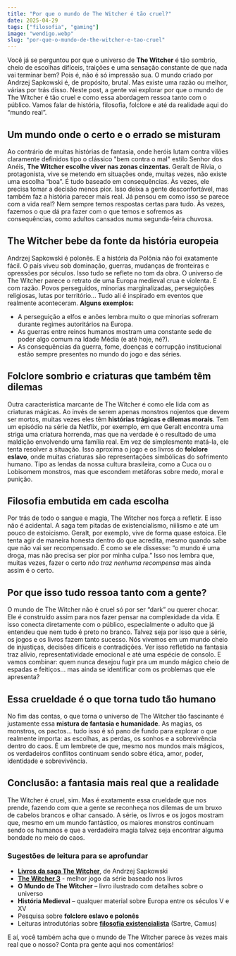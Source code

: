 ```yaml
---
title: "Por que o mundo de The Witcher é tão cruel?"
date: 2025-04-29
tags: ["filosofia", "gaming"]
image: "wendigo.webp"
slug: "por-que-o-mundo-de-the-witcher-e-tao-cruel"
---
```


Você já se perguntou por que o universo de **The Witcher** é tão sombrio, cheio de escolhas difíceis, traições e uma sensação constante de que nada vai terminar bem? Pois é, não é só impressão sua. O mundo criado por Andrzej Sapkowski é, de propósito, brutal. Mas existe uma razão ou melhor, várias por trás disso. Neste post, a gente vai explorar por que o mundo de The Witcher é tão cruel e como essa abordagem ressoa tanto com o público. Vamos falar de história, filosofia, folclore e até da realidade aqui do “mundo real”.

## Um mundo onde o certo e o errado se misturam

Ao contrário de muitas histórias de fantasia, onde heróis lutam contra vilões claramente definidos tipo o clássico "bem contra o mal" estilo Senhor dos Anéis, **The Witcher escolhe viver nas zonas cinzentas**. Geralt de Rívia, o protagonista, vive se metendo em situações onde, muitas vezes, não existe uma escolha “boa”. É tudo baseado em consequências. Às vezes, ele precisa tomar a decisão menos pior. Isso deixa a gente desconfortável, mas também faz a história parecer mais real. Já pensou em como isso se parece com a vida real? Nem sempre temos respostas certas para tudo. Às vezes, fazemos o que dá pra fazer com o que temos e sofremos as consequências, como adultos cansados numa segunda-feira chuvosa.

## The Witcher bebe da fonte da história europeia

Andrzej Sapkowski é polonês. E a história da Polônia não foi exatamente fácil. O país viveu sob dominação, guerras, mudanças de fronteiras e opressões por séculos. Isso tudo se reflete no tom da obra. O universo de The Witcher parece o retrato de uma Europa medieval crua e violenta. E com razão. Povos perseguidos, minorias marginalizadas, perseguições religiosas, lutas por território... Tudo ali é inspirado em eventos que realmente aconteceram. **Alguns exemplos:**

*   A perseguição a elfos e anões lembra muito o que minorias sofreram durante regimes autoritários na Europa.
*   As guerras entre reinos humanos mostram uma constante sede de poder algo comum na Idade Média (e até hoje, né?).
*   As consequências da guerra, fome, doenças e corrupção institucional estão sempre presentes no mundo do jogo e das séries.

## Folclore sombrio e criaturas que também têm dilemas

Outra característica marcante de The Witcher é como ele lida com as criaturas mágicas. Ao invés de serem apenas monstros nojentos que devem ser mortos, muitas vezes eles têm **histórias trágicas e dilemas morais**. Tem um episódio na série da Netflix, por exemplo, em que Geralt encontra uma striga uma criatura horrenda, mas que na verdade é o resultado de uma maldição envolvendo uma família real. Em vez de simplesmente matá-la, ele tenta resolver a situação. Isso aproxima o jogo e os livros do **folclore eslavo**, onde muitas criaturas são representações simbólicas do sofrimento humano. Tipo as lendas da nossa cultura brasileira, como a Cuca ou o Lobisomem monstros, mas que escondem metáforas sobre medo, moral e punição.

## Filosofia embutida em cada escolha

Por trás de todo o sangue e magia, The Witcher nos força a refletir. E isso não é acidental. A saga tem pitadas de existencialismo, niilismo e até um pouco de estoicismo. Geralt, por exemplo, vive de forma quase estoica. Ele tenta agir de maneira honesta dentro do que acredita, mesmo quando sabe que não vai ser recompensado. É como se ele dissesse: “o mundo é uma droga, mas não precisa ser pior por minha culpa.” Isso nos lembra que, muitas vezes, fazer o certo *não traz nenhuma recompensa* mas ainda assim é o certo.

## Por que isso tudo ressoa tanto com a gente?

O mundo de The Witcher não é cruel só por ser “dark” ou querer chocar. Ele é construído assim para nos fazer pensar na complexidade da vida. E isso conecta diretamente com o público, especialmente o adulto que já entendeu que nem tudo é preto no branco. Talvez seja por isso que a série, os jogos e os livros fazem tanto sucesso. Nós vivemos em um mundo cheio de injustiças, decisões difíceis e contradições. Ver isso refletido na fantasia traz alívio, representatividade emocional e até uma espécie de consolo. E vamos combinar: quem nunca desejou fugir pra um mundo mágico cheio de espadas e feitiços... mas ainda se identificar com os problemas que ele apresenta?

## Essa crueldade é o que torna tudo tão humano

No fim das contas, o que torna o universo de The Witcher tão fascinante é justamente essa **mistura de fantasia e humanidade**. As magias, os monstros, os pactos... tudo isso é só pano de fundo para explorar o que realmente importa: as escolhas, as perdas, os sonhos e a sobrevivência dentro do caos. É um lembrete de que, mesmo nos mundos mais mágicos, os verdadeiros conflitos continuam sendo sobre ética, amor, poder, identidade e sobrevivência.

## Conclusão: a fantasia mais real que a realidade

The Witcher é cruel, sim. Mas é exatamente essa crueldade que nos prende, fazendo com que a gente se reconheça nos dilemas de um bruxo de cabelos brancos e olhar cansado. A série, os livros e os jogos mostram que, mesmo em um mundo fantástico, os maiores monstros continuam sendo os humanos e que a verdadeira magia talvez seja encontrar alguma bondade no meio do caos.

### Sugestões de leitura para se aprofundar

*   [**Livros da saga The Witcher**](https://amzn.to/4iNxU6x), de Andrzej Sapkowski
*   **[The Witcher 3](https://amzn.to/3GPrBSH)** - melhor jogo da série baseado nos livros
*   **O Mundo de The Witcher** – livro ilustrado com detalhes sobre o universo
*   **História Medieval** – qualquer material sobre Europa entre os séculos V e XV
*   Pesquisa sobre **folclore eslavo e polonês**
*   Leituras introdutórias sobre [**filosofia existencialista**](https://amzn.to/4k1MWGU) (Sartre, Camus)

E aí, você também acha que o mundo de The Witcher parece às vezes mais real que o nosso? Conta pra gente aqui nos comentários!